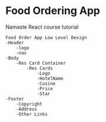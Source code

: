 # Food Ordering App

Namaste React course tutorial

    Food Order App Low Level Design
    -Header
        -logo
        -nav
    -Body
        -Res Card Container
            -Res Cards
                -Logo
                -HotelName
                -Cusine
                -Price
                -Star
    -Footer
        -Copyright
        -Address
        -Other Links
